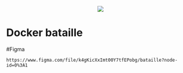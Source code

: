 <p align="center">
    <img src="https://img.shields.io/badge/version-1.1.0-blue" />
</p>

# Docker bataille


#Figma
````
https://www.figma.com/file/k4gKicXxImt00Y7tfEPobg/bataille?node-id=0%3A1
````
